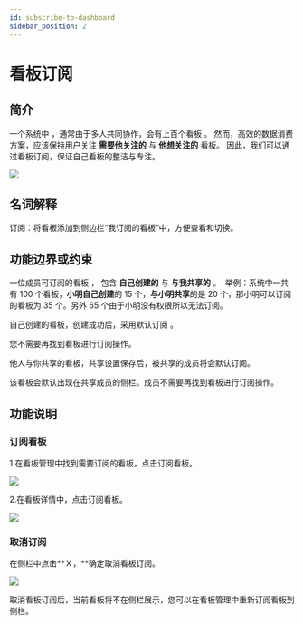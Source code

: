```yaml
---
id: subscribe-to-dashboard
sidebar_position: 2
---
```


# 看板订阅

## 简介[](#jian-jie)

一个系统中 ，通常由于多人共同协作，会有上百个看板 。 然而，高效的数据消费方案，应该保持用户关注 **需要他关注的** 与 **他想关注的** 看板。 因此，我们可以通过看板订阅，保证自己看板的整洁与专注。

![](https://gblobscdn.gitbook.com/assets%2F-M2qbZInaXgdm8kkNosp%2F-MkLnBLTy1C-i06gAJ_k%2F-MkLnCWk_YVR3Uhn55V8%2Fimage.png?alt=media&token=d1be70d4-b3c7-41b8-9eda-705e8940c92d)

## 名词解释[](#ming-ci-jie-shi)

订阅：将看板添加到侧边栏“我订阅的看板”中，方便查看和切换。

## 功能边界或约束[](#gong-neng-bian-jie-huo-yue-shu)

一位成员可订阅的看板 ， 包含 **自己创建的** 与 **与我共享的** 。 ‌ 举例：系统中一共有 100 个看板，**小明自己创建**的 15 个，**与小明共享**的是 20 个，那小明可以订阅的看板为 35 个。另外 65 个由于小明没有权限所以无法订阅。

自己创建的看板，创建成功后，采用默认订阅 。

您不需要再找到看板进行订阅操作。

他人与你共享的看板，共享设置保存后，被共享的成员将会默认订阅。

该看板会默认出现在共享成员的侧栏。成员不需要再找到看板进行订阅操作。

## 功能说明[](#gong-neng-shuo-ming)

### 订阅看板[](#ding-yue-kan-ban)

1.在看板管理中找到需要订阅的看板，点击订阅看板。

![](https://gblobscdn.gitbook.com/assets%2F-M2qbZInaXgdm8kkNosp%2F-MkLnBLTy1C-i06gAJ_k%2F-MkLnJ9O5FdSZb4hGqiG%2Fimage.png?alt=media&token=3c754d2c-3cc1-4894-b8cf-13ea67561d75)

2.在看板详情中，点击订阅看板。

![](https://gblobscdn.gitbook.com/assets%2F-M2qbZInaXgdm8kkNosp%2F-MkLnBLTy1C-i06gAJ_k%2F-MkLndLb-tfmJENnSyxx%2Fimage.png?alt=media&token=b1be31f9-6ce9-4a36-a686-eb76288c2f58)

### 取消订阅[](#qu-xiao-ding-yue)

在侧栏中点击**Ｘ，**确定取消看板订阅。

![](https://gblobscdn.gitbook.com/assets%2F-M2qbZInaXgdm8kkNosp%2F-MkLnBLTy1C-i06gAJ_k%2F-MkLnm0J92gJVC9kE3m9%2Fimage.png?alt=media&token=14f2ea55-a53c-42be-be1c-57da9e3821ff)

取消看板订阅后，当前看板将不在侧栏展示，您可以在看板管理中重新订阅看板到侧栏。

​
